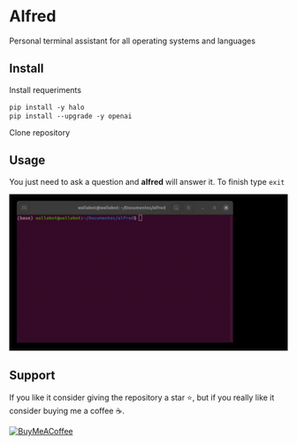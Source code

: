 # Alfred

Personal terminal assistant for all operating systems and languages

## Install

Install requeriments

```
pip install -y halo
pip install --upgrade -y openai
```

Clone repository

## Usage

You just need to ask a question and **alfred** will answer it. To finish type `exit`

![usage](gifs/alfred.gif)

## Support

If you like it consider giving the repository a star ⭐, but if you really like it consider buying me a coffee ☕.

[![BuyMeACoffee](https://img.shields.io/badge/Buy_Me_A_Coffee-apoya_mi_trabajo-FFDD00?style=for-the-badge&logo=buy-me-a-coffee&logoColor=white&labelColor=101010)](https://www.buymeacoffee.com/maximofn)